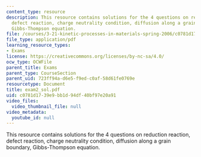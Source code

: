 ```yaml
---
content_type: resource
description: This resource contains solutions for the 4 questions on reduction reaction,
  defect reaction, charge neutrality condition, diffusion along a grain boundary,
  Gibbs-Thompson equation.
file: /courses/3-21-kinetic-processes-in-materials-spring-2006/c0781d1739e9bb1d94df40bf97e20a91_exam2_sol.pdf
file_type: application/pdf
learning_resource_types:
- Exams
license: https://creativecommons.org/licenses/by-nc-sa/4.0/
ocw_type: OCWFile
parent_title: Exams
parent_type: CourseSection
parent_uid: 723ff94a-d6e5-f9ed-c0af-58d61fe0769e
resourcetype: Document
title: exam2_sol.pdf
uid: c0781d17-39e9-bb1d-94df-40bf97e20a91
video_files:
  video_thumbnail_file: null
video_metadata:
  youtube_id: null
---
```

This resource contains solutions for the 4 questions on reduction reaction, defect reaction, charge neutrality condition, diffusion along a grain boundary, Gibbs-Thompson equation.